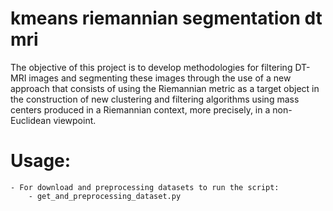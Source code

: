 # kmeans riemannian segmentation dt mri
 The objective of this project is to develop methodologies for filtering DT-MRI images and segmenting these images through the use of a new approach that consists of using the Riemannian metric as a target object in the construction of new clustering and filtering algorithms using mass centers produced in a Riemannian context, more precisely, in a non-Euclidean viewpoint.


# Usage:
    - For download and preprocessing datasets to run the script:
        - get_and_preprocessing_dataset.py